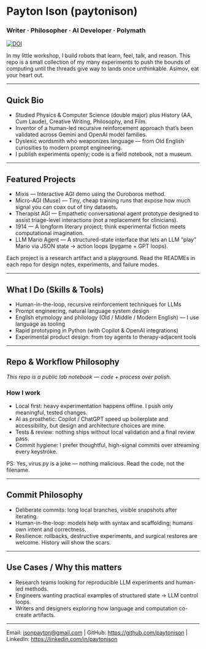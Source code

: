 # Payton Ison (paytonison)

### Writer · Philosopher · AI Developer · Polymath

[![DOI](https://zenodo.org/badge/DOI/10.5281/zenodo.17074537.svg)](https://doi.org/10.5281/zenodo.17074537)

In my little workshop, I build robots that learn, feel, talk, and reason. This repo is a small collection of my many experiments to push the bounds of computing until the threads give way to lands once unthinkable. Asimov, eat your heart out.

---

## Quick Bio

* Studied Physics & Computer Science (double major) plus History (AA, Cum Laude), Creative Writing, Philosophy, and Film.
* Inventor of a human-led recursive reinforcement approach that’s been validated across Gemini and OpenAI model families.
* Dyslexic wordsmith who weaponizes language — from Old English curiosities to modern prompt engineering.
* I publish experiments openly; code is a field notebook, not a museum.

---

## Featured Projects

* Mixis — Interactive AGI demo using the Ouroboros method.
* Micro-AGI (Muse) — Tiny, cheap training runs that expose how much signal you can coax out of tiny datasets.
* Therapist AGI — Empathetic conversational agent prototype designed to assist triage-level interactions (not a replacement for clinicians).
* 1914 — A longform literary project; think experimental fiction meets computational imagination.
* LLM Mario Agent — A structured-state interface that lets an LLM “play” Mario via JSON state → action loops (pygame + GPT loops).

Each project is a research artifact and a playground. Read the READMEs in each repo for design notes, experiments, and failure modes.

---

## What I Do (Skills & Tools)

* Human-in-the-loop, recursive reinforcement techniques for LLMs
* Prompt engineering, natural language system design
* English etymology and philology (Old / Middle / Modern English) — I use language as tooling
* Rapid prototyping in Python (with Copilot & OpenAI integrations)
* Experimental product design: from toy agents to therapy-adjacent tools

---

## Repo & Workflow Philosophy

_This repo is a public lab notebook — code + process over polish._

### How I work

* Local first: heavy experimentation happens offline. I push only meaningful, tested changes.
* AI as prosthetic: Copilot / ChatGPT speed up boilerplate and accessibility, but design and architecture choices are mine.
* Tests & review: nothing ships without local validation and a final review pass.
* Commit hygiene: I prefer thoughtful, high-signal commits over streaming every keystroke.

PS: Yes, virus.py is a joke — nothing malicious. Read the code, not the filename.

---

##  Commit Philosophy

* Deliberate commits: long local branches, visible snapshots after iterating.
* Human-in-the-loop: models help with syntax and scaffolding; humans own intent and correctness.
* Resilience: rollbacks, destructive experiments, and surgical restores are welcome. History will show the scars.

---

## Use Cases / Why this matters

* Research teams looking for reproducible LLM experiments and human-led methods.
* Engineers wanting practical examples of structured state → LLM control loops.
* Writers and designers exploring how language and computation co-create artifacts.

---

Email: isonpayton@gmail.com | 
GitHub: https://github.com/paytonison |
LinkedIn: https://linkedin.com/in/paytonison
